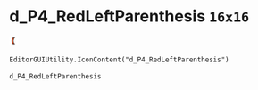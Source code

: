# d_P4_RedLeftParenthesis `16x16`
<img src="/img/d_P4_RedLeftParenthesis.png" width=16 height=16>

``` CSharp
EditorGUIUtility.IconContent("d_P4_RedLeftParenthesis")
```
```
d_P4_RedLeftParenthesis
```

